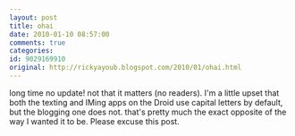 ```yaml
---
layout: post
title: ohai
date: 2010-01-10 08:57:00
comments: true
categories: 
id: 9029169910
original: http://rickyayoub.blogspot.com/2010/01/ohai.html
---
```


long time no update! not that it matters (no readers). I'm a little upset that both the texting and IMing apps on the Droid use capital letters by default, but the blogging one does not. that's pretty much the exact opposite of the way I wanted it to be. Please excuse this post.